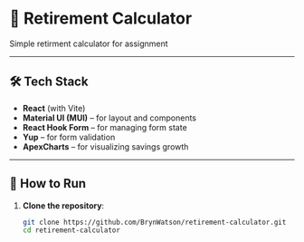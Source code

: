 # 🧮 Retirement Calculator

Simple retirment calculator for assignment

---

## 🛠 Tech Stack

- **React** (with Vite)
- **Material UI (MUI)** – for layout and components
- **React Hook Form** – for managing form state
- **Yup** – for form validation
- **ApexCharts** – for visualizing savings growth

---

## 🔧 How to Run

1. **Clone the repository**:

   ```bash
   git clone https://github.com/BrynWatson/retirement-calculator.git
   cd retirement-calculator
